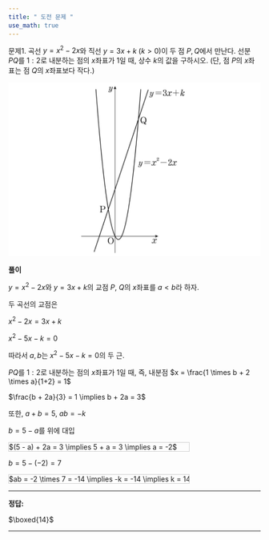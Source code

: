 ```yaml
---
title: " 도전 문제 " 
use_math: true
---
```


문제1. 곡선 $y=x^2-2x$와 직선 $y=3x+k$ ($k>0$)이 두 점 $P, Q$에서 만난다. 선분 $PQ$를 $1:2$로 내분하는 점의 $x$좌표가 $1$일 때, 상수 $k$의 값을 구하시오. (단, 점 $P$의 $x$좌표는 점 $Q$의 $x$좌표보다 작다.)

<img src="2025 assets/Pasted image 20250817152742.png"/>


**풀이**

$y=x^2-2x$와 $y=3x+k$의 교점 $P$, $Q$의 $x$좌표를 $a < b$라 하자.

두 곡선의 교점은

$x^2-2x = 3x + k$

$x^2 - 5x - k = 0$

따라서 $a, b$는 $x^2 - 5x - k=0$의 두 근.

$PQ$를 $1:2$로 내분하는 점의 $x$좌표가 $1$일 때,
즉, 내분점 $x = \frac{1 \times b + 2 \times a}{1+2} = 1$

$\frac{b + 2a}{3} = 1 \implies b + 2a = 3$

또한, $a + b = 5$, $ab = -k$

$b = 5 - a$를 위에 대입

<div style="overflow-x: auto; white-space: nowrap; width: 360px; border: 1px solid #ccc;">
$(5 - a) + 2a = 3 \implies 5 + a = 3 \implies a = -2$
</div>

$b = 5 - (-2) = 7$

<div style="overflow-x: auto; white-space: nowrap; width: 360px; border: 1px solid #ccc;">
$ab = -2 \times 7 = -14 \implies -k = -14 \implies k = 14$
</div>

***

**정답:**

$\boxed{14}$



---

